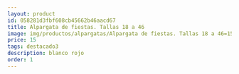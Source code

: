 ```yaml
---
layout: product
id: 058281d3fbf608cb45662b46aacd67
title: Alpargata de fiestas. Tallas 18 a 46
image: img/productos/alpargatas/Alpargata de fiestas. Tallas 18 a 46=15=destacado3=blanco rojo.webp
price: 15
tags: destacado3
description: blanco rojo
order: 1
---
```

